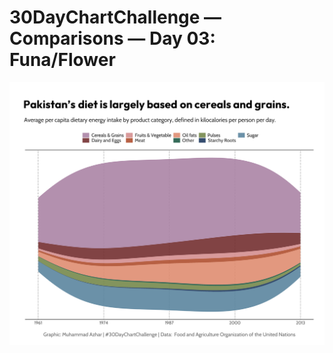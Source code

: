 # 30DayChartChallenge — Comparisons — Day 03: Funa/Flower

![Diet](https://github.com/imagineazhar/30DayChartChallenge2023/blob/main/03-fuana_flower/diet.png)
